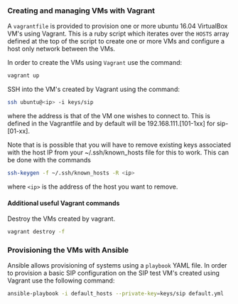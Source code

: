 

### Creating and managing VMs with Vagrant
A `vagrantfile` is provided to provision one or more ubuntu 16.04
VirtualBox VM's using Vagrant. This is a ruby script which iterates over
the `HOSTS` array defined at the top of the script to create one or more
VMs and configure a host only network between the VMs.

In order to create the VMs using `Vagrant` use the command:

```bash
vagrant up
```

SSH into the VM's created by Vagrant using the command:

```bash
ssh ubuntu@<ip> -i keys/sip
```

where the <ip> address is that of the VM one wishes to connect to. This
is defined in the Vagrantfile and by default will be 192.168.111.[101-1xx]
for sip-[01-xx].

Note that is is possible that you will have to remove existing keys associated
with the host IP from your ~/.ssh/known_hosts file for this to work. This can
be done with the commands

```bash
ssh-keygen -f ~/.ssh/known_hosts -R <ip>
```

where `<ip>` is the address of the host you want to remove.


#### Additional useful Vagrant commands

Destroy the VMs created by vagrant.
```bash
vagrant destroy -f
```

### Provisioning the VMs with Ansible

Ansible allows provisioning of systems using a `playbook` YAML file. In order
to provision a basic SIP configuration on the SIP test VM's created using
Vagrant use the following command:

```bash
ansible-playbook -i default_hosts --private-key=keys/sip default.yml
```
